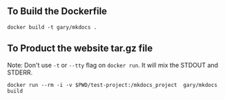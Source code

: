  ## To Build the Dockerfile

```
docker build -t gary/mkdocs .
```

## To Product the website tar.gz file

Note: Don't use `-t` or `--tty` flag on `docker run`. It will mix the STDOUT and STDERR.

``` 
docker run --rm -i -v $PWD/test-project:/mkdocs_project  gary/mkdocs build
```
